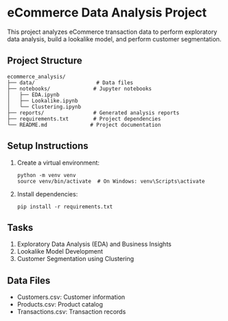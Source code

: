 # eCommerce Data Analysis Project

This project analyzes eCommerce transaction data to perform exploratory data analysis, build a lookalike model, and perform customer segmentation.

## Project Structure
```
ecommerce_analysis/
├── data/                    # Data files
├── notebooks/              # Jupyter notebooks
│   ├── EDA.ipynb
│   ├── Lookalike.ipynb
│   └── Clustering.ipynb
├── reports/                # Generated analysis reports
├── requirements.txt        # Project dependencies
└── README.md              # Project documentation
```

## Setup Instructions
1. Create a virtual environment:
   ```
   python -m venv venv
   source venv/bin/activate  # On Windows: venv\Scripts\activate
   ```
2. Install dependencies:
   ```
   pip install -r requirements.txt
   ```

## Tasks
1. Exploratory Data Analysis (EDA) and Business Insights
2. Lookalike Model Development
3. Customer Segmentation using Clustering

## Data Files
- Customers.csv: Customer information
- Products.csv: Product catalog
- Transactions.csv: Transaction records
